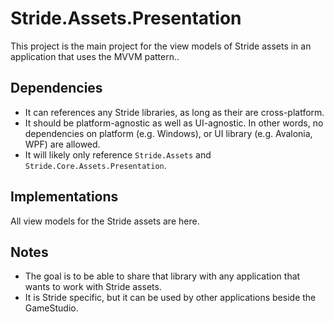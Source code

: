 # Stride.Assets.Presentation

This project is the main project for the view models of Stride assets in an application that uses the MVVM pattern..

## Dependencies

* It can references any Stride libraries, as long as their are cross-platform.
* It should be platform-agnostic as well as UI-agnostic.
  In other words, no dependencies on platform (e.g. Windows), or UI library (e.g. Avalonia, WPF) are allowed.
* It will likely only reference `Stride.Assets` and `Stride.Core.Assets.Presentation`.

## Implementations

All view models for the Stride assets are here.

## Notes

* The goal is to be able to share that library with any application that wants to work with Stride assets.
* It is Stride specific, but it can be used by other applications beside the GameStudio.
